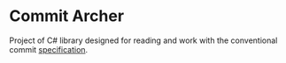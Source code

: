 ﻿# Commit Archer
Project of C# library designed for reading and work with the conventional commit [specification](https://www.conventionalcommits.org/en/v1.0.0/).